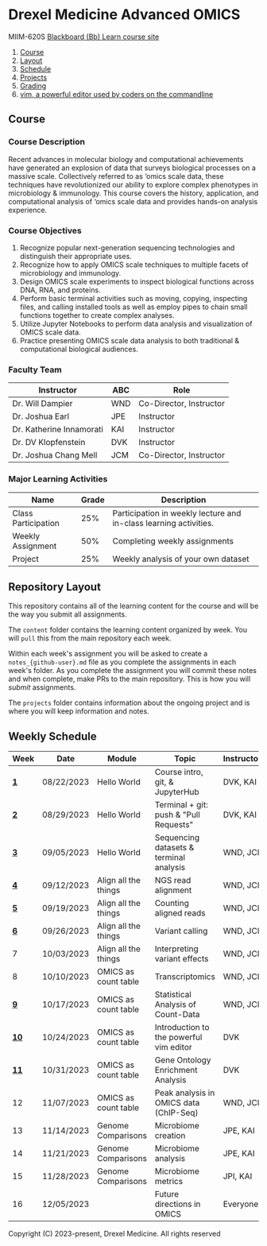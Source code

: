 # Drexel Medicine Advanced OMICS
MIIM-620S
[Blackboard (Bb) Learn course site](https://learn.dcollege.net/)

1. [Course](#course)
2. [Layout](#repository-layout)
3. [Schedule](#weekly-schedule)
4. [Projects](projects/README.md)
5. [Grading](grading/README.md)
6. [vim, a powerful editor used by coders on the commandline](doc/vim.md)

## Course 

### Course Description

Recent advances in molecular biology and computational achievements have generated an explosion of data that surveys biological processes on a massive scale.
Collectively referred to as ‘omics scale data, these techniques have revolutionized our ability to explore complex phenotypes in microbiology & immunology.
This course covers the history, application, and computational analysis of ‘omics scale data and provides hands-on analysis experience. 

### Course Objectives

1. Recognize popular next-generation sequencing technologies and distinguish their appropriate uses. 
2. Recognize how to apply OMICS scale techniques to multiple facets of microbiology and immunology. 
3. Design OMICS scale experiments to inspect biological functions across DNA, RNA, and proteins. 
4. Perform basic terminal activities such as moving, copying, inspecting files, and calling installed tools as well as employ pipes to chain small functions together to create complex analyses. 
5. Utilize Jupyter Notebooks to perform data analysis and visualization of OMICS scale data. 
6. Practice presenting OMICS scale data analysis to both traditional & computational biological audiences. 

### Faculty Team

| Instructor              |ABC| Role
|-------------------------|---|-------------------------------
| Dr. Will Dampier        |WND| Co-Director, Instructor
| Dr. Joshua Earl         |JPE| Instructor
| Dr. Katherine Innamorati|KAI| Instructor
| Dr. DV Klopfenstein     |DVK| Instructor
| Dr. Joshua Chang Mell   |JCM| Co-Director, Instructor

### Major Learning Activities 

| Name               | Grade  | Description
|--------------------|--------|-----------------------
|Class Participation | 25%    | Participation in weekly lecture and in-class learning activities.
|Weekly Assignment   | 50%    | Completing weekly assignments
|Project             | 25%    | Weekly analysis of your own dataset


## Repository Layout

This repository contains all of the learning content for the course and will be the way you submit all assignments.

The `content` folder contains the learning content organized by week.
You will `pull` this from the main repository each week.

Within each week's assignment you will be asked to create a `notes_{github-user}.md` file as you complete the assignments in each week's folder.
As you complete the assignment you will commit these notes and when complete, make PRs to the main repository.
This is how you will _submit_ assignments.

The `projects` folder contains information about the ongoing project and is where you will keep information and notes.


## Weekly Schedule

|Week                            |Date       |Module               | Topic                                  |Instructors   | Status 
|--------------------------------|-----------|---------------------|----------------------------------------|--------------|-------
| [**1**](/content/wk01/README.md)|08/22/2023 | Hello World         | Course intro, git, & JupyterHub        |DVK, KAI      | released
| [**2**](/content/wk02/README.md)|08/29/2023 | Hello World         | Terminal + git: push & "Pull Requests" |DVK, KAI      | released
| [**3**](/content/wk03/README.md)|09/05/2023 | Hello World         | Sequencing datasets & terminal analysis|WND, JCM      | released
| [**4**](/content/wk04/README.md)|09/12/2023 | Align all the things| NGS read alignment                     |WND, JCM      | released
| [**5**](/content/wk05/README.md)|09/19/2023 | Align all the things| Counting aligned reads                 |WND, JCM      | released
| [**6**](/content/wk06/README.md)|09/26/2023 | Align all the things| Variant calling                        |WND, JCM      | released
|    7                            |10/03/2023 | Align all the things| Interpreting variant effects           |WND, JCM      | released
|    8                            |10/10/2023 | OMICS as count table| Transcriptomics                        |WND, JCM      | released
| [**9**](/content/wk09/README.md)|10/17/2023 | OMICS as count table| Statistical Analysis of Count-Data     |WND, JCM      | released
|[**10**](/content/wk10/README.md)|10/24/2023 | OMICS as count table| Introduction to the powerful vim editor|DVK           | released
|[**11**](/content/wk11/README.md)|10/31/2023 | OMICS as count table| Gene Ontology Enrichment Analysis      |DVK           | released
|   12                            |11/07/2023 | OMICS as count table| Peak analysis in OMICS data (ChIP-Seq) |WND, JCM      | unreleased
|   13                            |11/14/2023 | Genome Comparisons  | Microbiome creation                    |JPE, KAI      | unreleased
|   14                            |11/21/2023 | Genome Comparisons  | Microbiome analysis                    |JPE, KAI      | unreleased
|   15                            |11/28/2023 | Genome Comparisons  | Microbiome metrics                     |JPI, KAI      | unreleased
|   16                            |12/05/2023 |                     | Future directions in OMICS             |Everyone      | unreleased

Copyright (C) 2023-present, Drexel Medicine. All rights reserved
